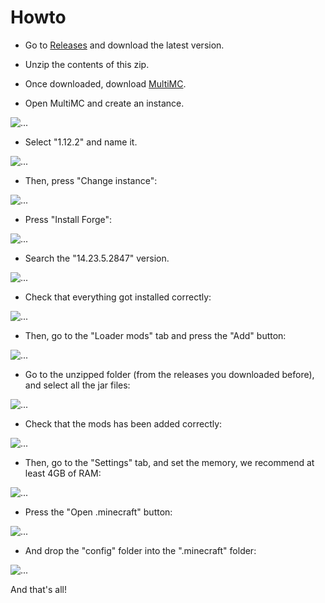 # Howto

- Go to [Releases](https://github.com/uta-org/road2ruin.github.io/releases) and download the latest version.

- Unzip the contents of this zip.

- Once downloaded, download [MultiMC](https://multimc.org/#Download).

- Open MultiMC and create an instance.

![...](../screenshots/01.PNG)

- Select "1.12.2" and name it.

![...](../screenshots/03.png)

- Then, press "Change instance":

![...](../screenshots/04.png)

- Press "Install Forge":

![...](../screenshots/05.png)

- Search the "14.23.5.2847" version.

![...](../screenshots/06.png)

- Check that everything got installed correctly:

![...](../screenshots/07.png)

- Then, go to the "Loader mods" tab and press the "Add" button:

![...](../screenshots/08.png)

- Go to the unzipped folder (from the releases you downloaded before), and select all the jar files:

![...](../screenshots/09.png)

- Check that the mods has been added correctly:

![...](../screenshots/10.png)

- Then, go to the "Settings" tab, and set the memory, we recommend at least 4GB of RAM:

![...](../screenshots/11.png)

- Press the "Open .minecraft" button:

![...](../screenshots/12.png)

- And drop the "config" folder into the ".minecraft" folder:

![...](../screenshots/13.PNG)

And that's all!
